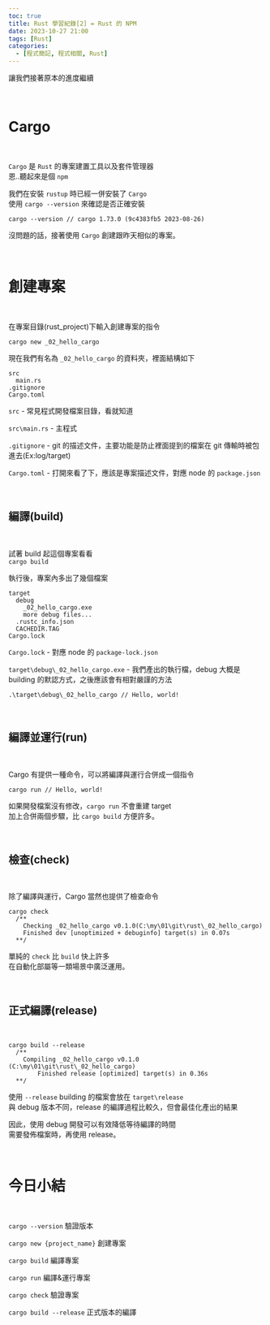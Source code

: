 ```yaml
---
toc: true
title: Rust 學習紀錄[2] = Rust 的 NPM
date: 2023-10-27 21:00
tags: [Rust]
categories:
  - [程式簡記, 程式相關, Rust]
---
```


讓我們接著原本的進度繼續

<!-- more -->

<br>

# Cargo

<br>

`Cargo` 是 `Rust` 的專案建置工具以及套件管理器  
恩..聽起來是個 `npm`

我們在安裝 `rustup` 時已經一併安裝了 `Cargo`  
使用 `cargo --version` 來確認是否正確安裝

```
cargo --version // cargo 1.73.0 (9c4383fb5 2023-08-26)
```

沒問題的話，接著使用 `Cargo` 創建跟昨天相似的專案。

<br>

# 創建專案

<br>

在專案目錄(rust_project)下輸入創建專案的指令

`cargo new _02_hello_cargo`

現在我們有名為 `_02_hello_cargo` 的資料夾，裡面結構如下

```
src
  main.rs
.gitignore
Cargo.toml
```

`src` - 常見程式開發檔案目錄，看就知道

`src\main.rs` - 主程式

`.gitignore` - git 的描述文件，主要功能是防止裡面提到的檔案在 git 傳輸時被包進去(Ex:log/target)

`Cargo.toml` - 打開來看了下，應該是專案描述文件，對應 node 的 `package.json`

<br>

## 編譯(build)

<br>

試著 build 起這個專案看看  
`cargo build`

執行後，專案內多出了幾個檔案

```
target
  debug
    _02_hello_cargo.exe
    more debug files...
  .rustc_info.json
  CACHEDIR.TAG
Cargo.lock
```

`Cargo.lock` - 對應 node 的 `package-lock.json`

`target\debug\_02_hello_cargo.exe` - 我們產出的執行檔，debug 大概是 building 的默認方式，之後應該會有相對嚴謹的方法

```
.\target\debug\_02_hello_cargo // Hello, world!
```

<br>

## 編譯並運行(run)

<br>

Cargo 有提供一種命令，可以將編譯與運行合併成一個指令

```
cargo run // Hello, world!
```

如果開發檔案沒有修改，`cargo run` 不會重建 target  
加上合併兩個步驟，比 `cargo build` 方便許多。

<br>

## 檢查(check)

<br>

除了編譯與運行，Cargo 當然也提供了檢查命令

```
cargo check
  /**
    Checking _02_hello_cargo v0.1.0(C:\my\01\git\rust\_02_hello_cargo)
    Finished dev [unoptimized + debuginfo] target(s) in 0.07s
  **/
```

單純的 `check` 比 `build` 快上許多  
在自動化部屬等一類場景中廣泛運用。

<br>

## 正式編譯(release)

<br>

```
cargo build --release
  /**
    Compiling _02_hello_cargo v0.1.0 (C:\my\01\git\rust\_02_hello_cargo)
        Finished release [optimized] target(s) in 0.36s
  **/
```

使用 `--release` building 的檔案會放在 `target\release`  
與 debug 版本不同，release 的編譯過程比較久，但會最佳化產出的結果

因此，使用 debug 開發可以有效降低等待編譯的時間  
需要發佈檔案時，再使用 release。

<br>

# 今日小結

<br>

`cargo --version` 驗證版本

`cargo new {project_name}` 創建專案

`cargo build` 編譯專案

`cargo run` 編譯&運行專案

`cargo check` 驗證專案

`cargo build --release` 正式版本的編譯
